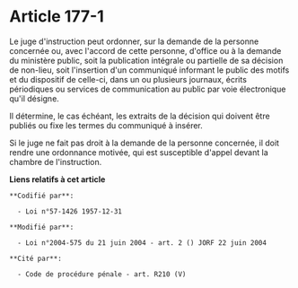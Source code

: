 # Article 177-1

Le juge d'instruction peut ordonner, sur la demande de la personne concernée ou, avec l'accord de cette personne, d'office ou
à la demande du ministère public, soit la publication intégrale ou partielle de sa décision de non-lieu, soit l'insertion
d'un communiqué informant le public des motifs et du dispositif de celle-ci, dans un ou plusieurs journaux, écrits
périodiques ou services de communication au public par voie électronique qu'il désigne.

Il détermine, le cas échéant, les extraits de la décision qui doivent être publiés ou fixe les termes du communiqué à
insérer.

Si le juge ne fait pas droit à la demande de la personne concernée, il doit rendre une ordonnance motivée, qui est
susceptible d'appel devant la chambre de l'instruction.

**Liens relatifs à cet article**

	**Codifié par**:

	  - Loi n°57-1426 1957-12-31

	**Modifié par**:

	  - Loi n°2004-575 du 21 juin 2004 - art. 2 () JORF 22 juin 2004

	**Cité par**:

	  - Code de procédure pénale - art. R210 (V)
